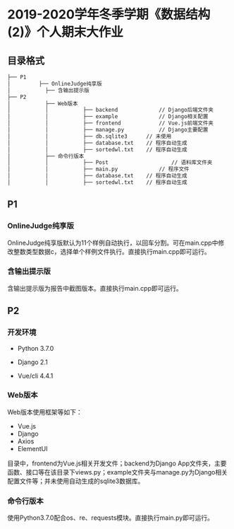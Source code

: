 # 2019-2020学年冬季学期《数据结构(2)》个人期末大作业

## 目录格式

```bash
├── P1
│		  ├── OnlineJudge纯享版
│			├── 含输出提示版
├── P2
│			├── Web版本
│			│			├── backend				// Django后端文件夹
│			│			├── example				// Django相关配置
│			│			├── frontend			// Vue.js前端文件夹
│			│			├── manage.py			// Django主要配置
│			│			├── db.sqlite3		// 未使用
│			│			├── database.txt	// 程序自动生成
│			│			├── sortedwl.txt 	// 程序自动生成
│			├── 命令行版本
│			│			├── Post					// 语料库文件夹
│			│			├── main.py				// 程序文件
│			│			├── database.txt	// 程序自动生成
│			│			├── sortedwl.txt 	// 程序自动生成
```



## P1

### OnlineJudge纯享版

OnlineJudge纯享版默认为11个样例自动执行，以回车分割。可在main.cpp中修改整数类型数据c，选择单个样例文件执行。直接执行main.cpp即可运行。

### 含输出提示版

含输出提示版为报告中截图版本。直接执行main.cpp即可运行。



## P2

### 开发环境

* Python 3.7.0

* Django 2.1
* Vue/cli 4.4.1

### Web版本

Web版本使用框架等如下：

* Vue.js
* Django
* Axios
* ElementUI

目录中，frontend为Vue.js相关开发文件；backend为Django App文件夹，主要函数、接口等在该目录下views.py；example文件夹与manage.py为Django相关配置文件等；并未使用自动生成的sqlite3数据库。

### 命令行版本

使用Python3.7.0配合os、re、requests模块。直接执行main.py即可运行。
